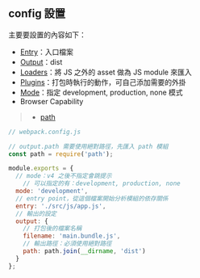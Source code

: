 ## config 設置
主要要設置的內容如下：

- [Entry](Entry.md)：入口檔案
- [Output](Output.md)：dist
- [Loaders](Loaders.md)：將 JS 之外的 asset 做為 JS module 來匯入
- [Plugins](Plugins.md)：打包時執行的動作，可自己添加需要的外掛
- [Mode](Mode.md)：指定 development, production, none 模式
- Browser Capability

>- [path](path.md)


```js
// webpack.config.js

// output.path 需要使用絕對路徑，先匯入 path 模組
const path = require('path');

module.exports = {
  // mode：v4 之後不指定會跳提示
	// 可以指定的有：development, production, none
  mode: 'development',
  // entry point，從這個檔案開始分析模組的依存關係
  entry: './src/js/app.js',
  // 輸出的設定
  output: {
    // 打包後的檔案名稱
    filename: 'main.bundle.js',
    // 輸出路徑：必須使用絕對路徑
    path: path.join(__dirname, 'dist')
  }
};
```

